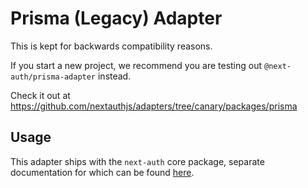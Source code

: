 # Prisma (Legacy) Adapter

This is kept for backwards compatibility reasons.

If you start a new project, we recommend you are testing out `@next-auth/prisma-adapter` instead.

Check it out at https://github.com/nextauthjs/adapters/tree/canary/packages/prisma

## Usage

This adapter ships with the `next-auth` core package, separate documentation for which can be found [here](https://next-auth.js.org/adapters/prisma-legacy).
